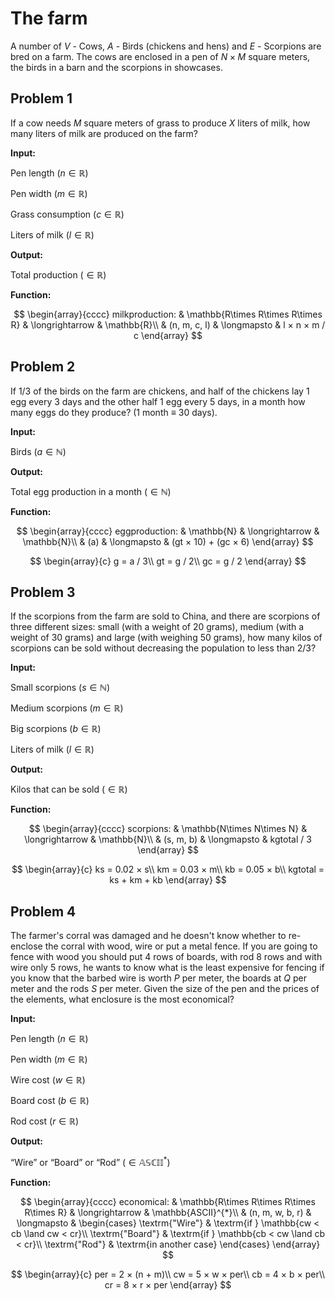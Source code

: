 # The farm

A number of $V$ - Cows, $A$ - Birds (chickens and hens) and $E$ - Scorpions are bred on a farm. The cows are enclosed in a pen of $N × M$ square meters, the birds in a barn and the scorpions in showcases.

## Problem 1

If a cow needs $M$ square meters of grass to produce $X$ liters of milk, how many liters of milk are produced on the farm?

**Input:**

Pen length $(n \in\mathbb{R})$

Pen width $(m \in\mathbb{R})$

Grass consumption $(c \in\mathbb{R})$

Liters of milk $(l \in\mathbb{R})$

**Output:**

Total production $(\in\mathbb{R})$

**Function:**

$$
\begin{array}{cccc}
milkproduction: & \mathbb{R\times R\times R\times R} & \longrightarrow & \mathbb{R}\\
& (n, m, c, l) & \longmapsto & l × n × m / c
\end{array}
$$

## Problem 2

If 1/3 of the birds on the farm are chickens, and half of the chickens lay 1 egg every 3 days and the other half 1 egg every 5 days, in a month how many eggs do they produce? (1 month ≡ 30 days).

**Input:**

Birds $(a \in\mathbb{N})$

**Output:**

Total egg production in a month $(\in\mathbb{N})$

**Function:**

$$
\begin{array}{cccc}
eggproduction: & \mathbb{N} & \longrightarrow & \mathbb{N}\\
& (a) & \longmapsto & (gt × 10) + (gc × 6)
\end{array}
$$

$$
\begin{array}{c}
g = a / 3\\
gt = g / 2\\
gc = g / 2
\end{array}
$$

## Problem 3

If the scorpions from the farm are sold to China, and there are scorpions of three different sizes: small (with a weight of 20 grams), medium (with a weight of 30 grams) and large (with weighing 50 grams), how many kilos of scorpions can be sold without decreasing the population to less than 2/3?

**Input:**

Small scorpions $(s \in\mathbb{N})$

Medium scorpions $(m \in\mathbb{R})$

Big scorpions $(b \in\mathbb{R})$

Liters of milk $(l \in\mathbb{R})$

**Output:**

Kilos that can be sold $(\in\mathbb{R})$

**Function:**

$$
\begin{array}{cccc}
scorpions: & \mathbb{N\times N\times N} & \longrightarrow & \mathbb{N}\\
& (s, m, b) & \longmapsto & kgtotal / 3
\end{array}
$$

$$
\begin{array}{c}
ks = 0.02 × s\\
km = 0.03 × m\\
kb = 0.05 × b\\
kgtotal = ks + km + kb
\end{array}
$$

## Problem 4

The farmer's corral was damaged and he doesn't know whether to re-enclose the corral with wood, wire or put a metal fence. If you are going to fence with wood you should put 4 rows of boards, with rod 8 rows and with wire only 5 rows, he wants to know what is the least expensive for fencing if you know that the barbed wire is worth $P$ per meter, the boards at $Q$ per meter and the rods $S$ per meter. Given the size of the pen and the prices of the elements, what enclosure is the most economical?

**Input:**

Pen length $(n \in\mathbb{R})$

Pen width $(m \in\mathbb{R})$

Wire cost $(w \in\mathbb{R})$

Board cost $(b \in\mathbb{R})$

Rod cost $(r \in\mathbb{R})$

**Output:**

“Wire” or “Board” or “Rod” $(\in\mathbb{ASCII}^{*})$

**Function:**

$$
\begin{array}{cccc}
economical: & \mathbb{R\times R\times R\times R\times R} & \longrightarrow & \mathbb{ASCII}^{*}\\
& (n, m, w, b, r) & \longmapsto & \begin{cases}
\textrm{"Wire"} & \textrm{if } \mathbb{cw < cb \land cw < cr}\\
\textrm{"Board"} & \textrm{if } \mathbb{cb < cw \land cb < cr}\\
\textrm{"Rod"} & \textrm{in another case}
\end{cases}
\end{array}
$$

$$
\begin{array}{c}
per = 2 × (n + m)\\
cw = 5 × w × per\\
cb = 4 × b × per\\
cr = 8 × r × per
\end{array}
$$
